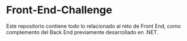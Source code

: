 # Front-End-Challenge

Este repositorio contiene todo lo relacionado al reto de Front End, como complemento del Back End previamente desarrollado en .NET.
